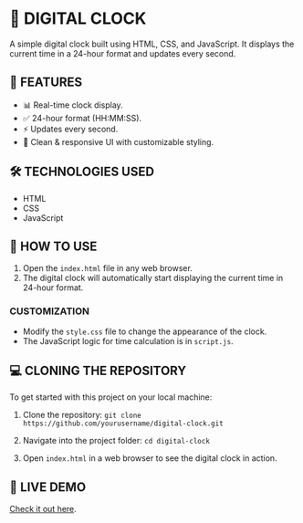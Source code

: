 # 🎯 DIGITAL CLOCK
A simple digital clock built using HTML, CSS, and JavaScript. It displays the current time in a 24-hour format and updates every second.

## 🚀 FEATURES
- 📊 Real-time clock display.
- ✅ 24-hour format (HH:MM:SS).
- ⚡ Updates every second.
- 🎨 Clean & responsive UI with customizable styling.

## 🛠️ TECHNOLOGIES USED
- HTML
- CSS
- JavaScript

## 🔧 HOW TO USE
1. Open the `index.html` file in any web browser.
2. The digital clock will automatically start displaying the current time in 24-hour format.

### **CUSTOMIZATION**
- Modify the `style.css` file to change the appearance of the clock.
- The JavaScript logic for time calculation is in `script.js`.

## 💻 CLONING THE REPOSITORY
To get started with this project on your local machine:

1. Clone the repository:
   `git clone https://github.com/yourusername/digital-clock.git`

2. Navigate into the project folder:
   `cd digital-clock`

3. Open `index.html` in a web browser to see the digital clock in action.

## 📌 LIVE DEMO
[Check it out here](https://digital-clock-wheat-nu.vercel.app/).


